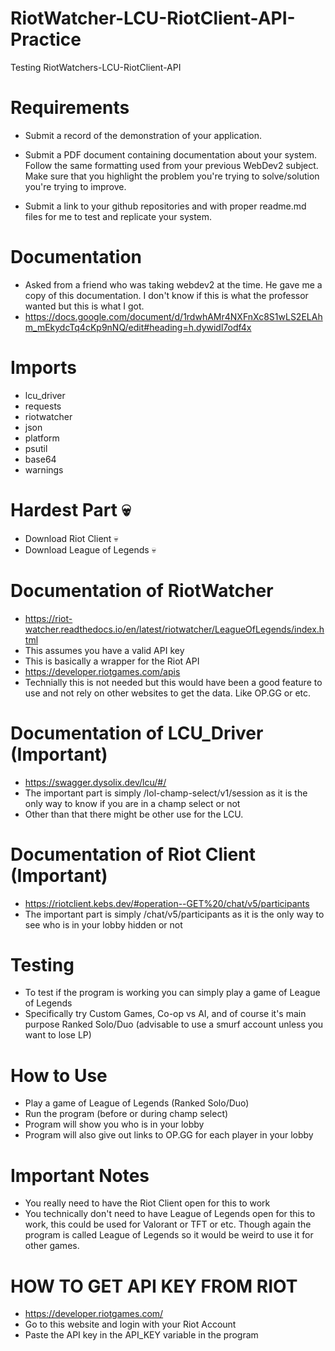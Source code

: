 # RiotWatcher-LCU-RiotClient-API-Practice

Testing RiotWatchers-LCU-RiotClient-API

# Requirements

- Submit a record of the demonstration of your application.

- Submit a PDF document containing documentation about your system. Follow the same formatting used from your previous WebDev2 subject. Make sure that you highlight the problem you're trying to solve/solution you're trying to improve.

- Submit a link to your github repositories and with proper readme.md files for me to test and replicate your system.

# Documentation

- Asked from a friend who was taking webdev2 at the time. He gave me a copy of this documentation. I don't know if this is what the professor wanted but this is what I got.
- https://docs.google.com/document/d/1rdwhAMr4NXFnXc8S1wLS2ELAhm_mEkydcTq4cKp9nNQ/edit#heading=h.dywidl7odf4x

# Imports

- lcu_driver
- requests
- riotwatcher
- json
- platform
- psutil
- base64
- warnings

# Hardest Part :skull:

- Download Riot Client :skull:
- Download League of Legends :skull:

# Documentation of RiotWatcher

- https://riot-watcher.readthedocs.io/en/latest/riotwatcher/LeagueOfLegends/index.html
- This assumes you have a valid API key
- This is basically a wrapper for the Riot API
- https://developer.riotgames.com/apis
- Technially this is not needed but this would have been a good feature to use and not rely on other websites to get the data. Like OP.GG or etc.

# Documentation of LCU_Driver (Important)

- https://swagger.dysolix.dev/lcu/#/
- The important part is simply /lol-champ-select/v1/session as it is the only way to know if you are in a champ select or not
- Other than that there might be other use for the LCU. 

# Documentation of Riot Client (Important)

- https://riotclient.kebs.dev/#operation--GET%20/chat/v5/participants
- The important part is simply /chat/v5/participants as it is the only way to see who is in your lobby hidden or not

# Testing

- To test if the program is working you can simply play a game of League of Legends
- Specifically try Custom Games, Co-op vs AI, and of course it's main purpose Ranked Solo/Duo (advisable to use a smurf account unless you want to lose LP)

# How to Use

- Play a game of League of Legends (Ranked Solo/Duo)
- Run the program (before or during champ select)
- Program will show you who is in your lobby
- Program will also give out links to OP.GG for each player in your lobby

# Important Notes

- You really need to have the Riot Client open for this to work
- You technically don't need to have League of Legends open for this to work, this could be used for Valorant or TFT or etc. Though again the program is called League of Legends so it would be weird to use it for other games.

# HOW TO GET API KEY FROM RIOT

- https://developer.riotgames.com/
- Go to this website and login with your Riot Account
- Paste the API key in the API_KEY variable in the program
